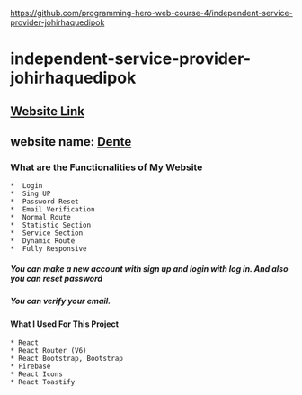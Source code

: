 https://github.com/programming-hero-web-course-4/independent-service-provider-johirhaquedipok

# independent-service-provider-johirhaquedipok

## [Website Link](https://dente-a429a.web.app/)

## website name: [Dente](https://dente-a429a.web.app/)

### What are the Functionalities of My Website

    *  Login
    *  Sing UP
    *  Password Reset
    *  Email Verification
    *  Normal Route
    *  Statistic Section
    *  Service Section
    *  Dynamic Route
    *  Fully Responsive

##### You can make a new account with sign up and login with log in. And also you can reset password

##### You can verify your email.

#### What I Used For This Project

    * React
    * React Router (V6)
    * React Bootstrap, Bootstrap
    * Firebase
    * React Icons
    * React Toastify
